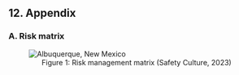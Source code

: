 ## 12. Appendix
### A. Risk matrix
<figure>
    <img src="./resources/RiskMatrix.png"
         alt="Albuquerque, New Mexico">
    <figcaption style="text-align: center">Figure 1: Risk management matrix (Safety Culture, 2023)</figcaption>
</figure>

